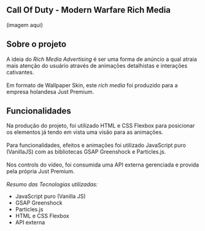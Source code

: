 ## Call Of Duty - Modern Warfare Rich Media
(imagem aqui)

## Sobre o projeto
A ideia do _Rich Media Advertising_ é ser uma forma de anúncio a qual atraia mais atenção do usuário através de animações detalhistas e interações cativantes. 
<br><br>
Em formato de Wallpaper Skin, este _rich media_ foi produzido para a empresa holandesa Just Premium.

## Funcionalidades
Na produção do projeto, foi utilizado HTML e CSS Flexbox para posicionar os elementos já tendo em vista uma visão para as animações.
<br><br>
Para funcionalidades, efeitos e animações foi utilizado JavaScript puro (VanillaJS) com as bibliotecas GSAP Greenshock e Particles.js.
<br><br>
Nos controls do vídeo, foi consumida uma API externa gerenciada e provida pela própria Just Premium.
<br><br>
*Resumo das Tecnologias utilizadas:*
<ul>
  <li>JavaScript puro (Vanilla JS)</li>
  <li>GSAP Greenshock</li>
  <li>Particles.js</li>
  <li>HTML e CSS Flexbox</li>
  <li>API externa</li>
</ul>
